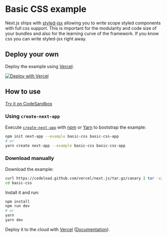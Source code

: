 # Basic CSS example

Next.js ships with [styled-jsx](https://github.com/zeit/styled-jsx) allowing you to write scope styled components with full css support. This is important for the modularity and code size of your bundles and also for the learning curve of the framework. If you know css you can write styled-jsx right away.

## Deploy your own

Deploy the example using [Vercel](https://vercel.com):

[![Deploy with Vercel](https://vercel.com/button)](https://vercel.com/import/project?template=https://github.com/vercel/next.js/tree/canary/examples/basic-css)

## How to use

[Try it on CodeSandbox](https://codesandbox.io/s/github/vercel/next.js/tree/canary/examples/basic-css)

### Using `create-next-app`

Execute [`create-next-app`](https://github.com/vercel/next.js/tree/canary/packages/create-next-app) with [npm](https://docs.npmjs.com/cli/init) or [Yarn](https://yarnpkg.com/lang/en/docs/cli/create/) to bootstrap the example:

```bash
npm init next-app --example basic-css basic-css-app
# or
yarn create next-app --example basic-css basic-css-app
```

### Download manually

Download the example:

```bash
curl https://codeload.github.com/vercel/next.js/tar.gz/canary | tar -xz --strip=2 next.js-canary/examples/basic-css
cd basic-css
```

Install it and run:

```bash
npm install
npm run dev
# or
yarn
yarn dev
```

Deploy it to the cloud with [Vercel](https://vercel.com/import?filter=next.js&utm_source=github&utm_medium=readme&utm_campaign=next-example) ([Documentation](https://nextjs.org/docs/deployment)).
